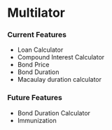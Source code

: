 # Multilator

### Current Features
- Loan Calculator
- Compound Interest Calculator
- Bond Price
- Bond Duration
- Macaulay duration calculator

### Future Features
- Bond Duration Calculator
- Immunization
